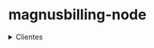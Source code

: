 # magnusbilling-node

<details>
  <summary>Clientes</summary>

  <details>
    <summary>Usuários</summary>
    teste
  </details>

</details>
